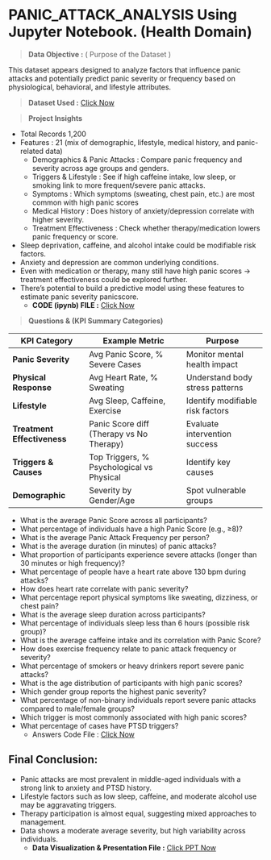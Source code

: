 # PANIC_ATTACK_ANALYSIS Using Jupyter Notebook. (Health Domain)

> **Data Objective :** ( Purpose of the Dataset )

This dataset appears designed to analyze factors that influence panic attacks and potentially predict panic severity or frequency based on physiological, behavioral, and lifestyle attributes.

> **Dataset Used :** <a href="https://github.com/Pavankumar-Bishnu/Python-Project-File/blob/main/Panic%20Attack%20Data.xlsx"> Click Now </a>

> **Project Insights**

- Total Records                      1,200
- Features                         : 21 (mix of demographic, lifestyle, medical history, and panic-related data)
  - Demographics & Panic Attacks   : Compare panic frequency and severity across age groups and genders.
  - Triggers & Lifestyle           : See if high caffeine intake, low sleep, or smoking link to more frequent/severe panic attacks.
  - Symptoms                       : Which symptoms (sweating, chest pain, etc.) are most common with high panic scores
  - Medical History                : Does history of anxiety/depression correlate with higher severity.
  - Treatment Effectiveness        : Check whether therapy/medication lowers panic frequency or score.
- Sleep deprivation, caffeine, and alcohol intake could be modifiable risk factors.
- Anxiety and depression are common underlying conditions.
- Even with medication or therapy, many still have high panic scores → treatment effectiveness could be explored further.
- There’s potential to build a predictive model using these features to estimate panic severity panicscore.
  - **CODE (ipynb) FILE :** <a href="https://github.com/Pavankumar-Bishnu/Python-Project-File/blob/main/Panic%20Attack_(%20ETL%20).ipynb"> Click Now </a>

> **Questions & (KPI Summary Categories)**

| KPI Category                | Example Metric                            | Purpose                          |
| --------------------------- | ----------------------------------------- | -------------------------------- |
| **Panic Severity**          | Avg Panic Score, % Severe Cases           | Monitor mental health impact     |
| **Physical Response**       | Avg Heart Rate, % Sweating                | Understand body stress patterns  |
| **Lifestyle**               | Avg Sleep, Caffeine, Exercise             | Identify modifiable risk factors |
| **Treatment Effectiveness** | Panic Score diff (Therapy vs No Therapy)  | Evaluate intervention success    |
| **Triggers & Causes**       | Top Triggers, % Psychological vs Physical | Identify key causes              |
| **Demographic**             | Severity by Gender/Age                    | Spot vulnerable groups           |

 - What is the average Panic Score across all participants?
 - What percentage of individuals have a high Panic Score (e.g., ≥8)?
 - What is the average Panic Attack Frequency per person?
 - What is the average duration (in minutes) of panic attacks?
 - What proportion of participants experience severe attacks (longer than 30 minutes or high frequency)?
 - What percentage of people have a heart rate above 130 bpm during attacks?
 - How does heart rate correlate with panic severity?
 - What percentage report physical symptoms like sweating, dizziness, or chest pain?
 - What is the average sleep duration across participants?
 - What percentage of individuals sleep less than 6 hours (possible risk group)?
 - What is the average caffeine intake and its correlation with Panic Score?
 - How does exercise frequency relate to panic attack frequency or severity?
 - What percentage of smokers or heavy drinkers report severe panic attacks?
 - What is the age distribution of participants with high panic scores?
 - Which gender group reports the highest panic severity?
 - What percentage of non-binary individuals report severe panic attacks compared to male/female groups?
 - Which trigger is most commonly associated with high panic scores?
 - What percentage of cases have PTSD triggers?
   - Answers Code File : <a href="Not Uploded"> Click Now </a>

## **Final Conclusion:**
- Panic attacks are most prevalent in middle-aged individuals with a strong link to anxiety and PTSD history.
- Lifestyle factors such as low sleep, caffeine, and moderate alcohol use may be aggravating triggers.
- Therapy participation is almost equal, suggesting mixed approaches to management.
- Data shows a moderate average severity, but high variability across individuals.
  - **Data Visualization & Presentation File :** <a href="https://github.com/Pavankumar-Bishnu/Python-Project-File/blob/main/Panic%20Attack%20Analysis%20PPT.pptx"> Click PPT Now </a>
